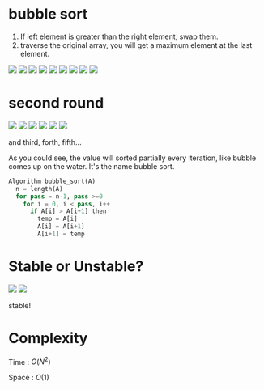 # bubble sort

1. If left element is greater than the right element, swap them.
2. traverse the original array, you will get a maximum element at the last element.

<img src='../asserts/68_1.png'></img>
<img src='../asserts/68_2.png'></img>
<img src='../asserts/68_3.png'></img>
<img src='../asserts/68_4.png'></img>
<img src='../asserts/68_5.png'></img>
<img src='../asserts/68_6.png'></img>
<img src='../asserts/68_7.png'></img>
<img src='../asserts/68_8.png'></img>
<img src='../asserts/68_9.png'></img>

# second round

<img src='../asserts/68_10.png'></img>
<img src='../asserts/68_11.png'></img>
<img src='../asserts/68_12.png'></img>
<img src='../asserts/68_13.png'></img>
<img src='../asserts/68_14.png'></img>
<img src='../asserts/68_15.png'></img>

and third, forth, fifth...

As you could see, the value will sorted partially every iteration, like bubble comes up on the water. It's the name bubble sort.

``` Python
Algorithm bubble_sort(A)
  n = length(A)
  for pass = n-1, pass >=0
    for i = 0, i < pass, i++
      if A[i] > A[i+1] then
        temp = A[i]
        A[i] = A[i+1]
        A[i+1] = temp
```

# Stable or Unstable?

<img src='../asserts/68_16.png'></img>
<img src='../asserts/68_17.png'></img>

stable!

# Complexity

Time : $O(N^{2})$

Space : $O(1)$
